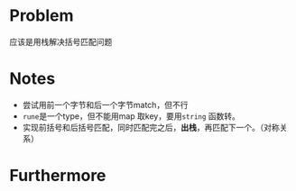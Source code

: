 # Problem 
应该是用栈解决括号匹配问题

# Notes
- 尝试用前一个字节和后一个字节match，但不行
- `rune`是一个type，但不能用map 取key，要用`string` 函数转。
- 实现前括号和后括号匹配，同时匹配完之后，**出栈**，再匹配下一个。（对称关系）

# Furthermore


